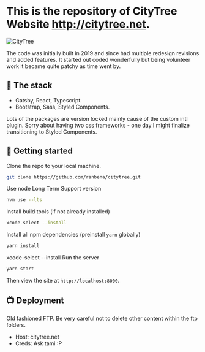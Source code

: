 # This is the repository of CityTree Website <http://citytree.net>.

![CityTree](https://raw.githubusercontent.com/ranbena/citytree/main/preview.png)

The code was initially built in 2019 and since had multiple redesign revisions and added features.
It started out coded wonderfully but being volunteer work it became quite patchy as time went by.

## 🔧 The stack

- Gatsby, React, Typescript.
- Bootstrap, Sass, Styled Components.

Lots of the packages are version locked mainly cause of the custom intl plugin.
Sorry about having two css frameworks - one day I might finalize transitioning to Styled Components.

## 🚀 Getting started

Clone the repo to your local machine.

```sh
git clone https://github.com/ranbena/citytree.git
```

Use node Long Term Support version

```sh
nvm use --lts
```

Install build tools (if not already installed)

```sh
xcode-select --install
```

Install all npm dependencies (preinstall `yarn` globally)

```sh
yarn install
```

xcode-select --install
Run the server

```sh
yarn start
```

Then view the site at `http://localhost:8000`.

## 📺 Deployment

Old fashioned FTP. Be very careful not to delete other content within the ftp folders.

- Host: citytree.net
- Creds: Ask tami :P
